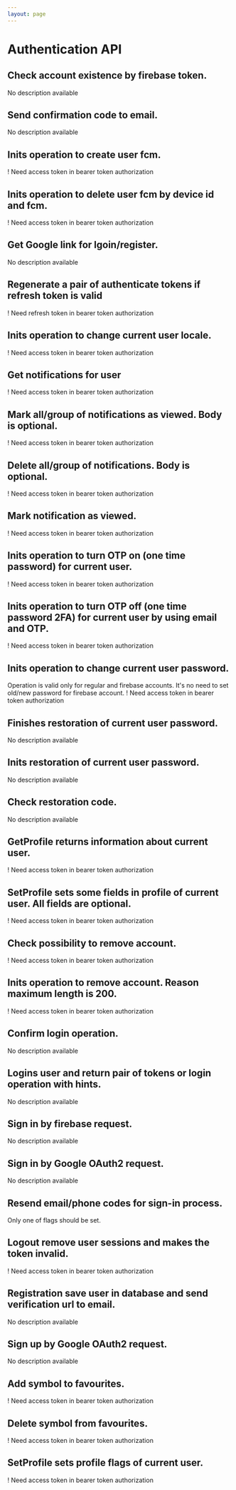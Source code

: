 ```yaml
---
layout: page
---
```


# Authentication API

<GlobalAuth />

## Check account existence by firebase token.
No description available

<InteractiveAuthenticationAPIEndpoint1 />

## Send confirmation code to email.
No description available

<InteractiveAuthenticationAPIEndpoint2 />

## Inits operation to create user fcm.
! Need access token in bearer token authorization

<InteractiveAuthenticationAPIEndpoint3 />

## Inits operation to delete user fcm by device id and fcm.
! Need access token in bearer token authorization

<InteractiveAuthenticationAPIEndpoint4 />

## Get Google link for lgoin/register.
No description available

<InteractiveAuthenticationAPIEndpoint5 />

## Regenerate a pair of authenticate tokens if refresh token is valid
! Need refresh token in bearer token authorization

<InteractiveAuthenticationAPIEndpoint6 />

## Inits operation to change current user locale.
! Need access token in bearer token authorization

<InteractiveAuthenticationAPIEndpoint7 />

## Get notifications for user
! Need access token in bearer token authorization

<InteractiveAuthenticationAPIEndpoint8 />

## Mark all/group of notifications as viewed. Body is optional.
! Need access token in bearer token authorization

<InteractiveAuthenticationAPIEndpoint9 />

## Delete all/group of notifications. Body is optional.
! Need access token in bearer token authorization

<InteractiveAuthenticationAPIEndpoint10 />

## Mark notification as viewed.
! Need access token in bearer token authorization

<InteractiveAuthenticationAPIEndpoint11 />

## Inits operation to turn OTP on (one time password) for current user.
! Need access token in bearer token authorization

<InteractiveAuthenticationAPIEndpoint12 />

## Inits operation to turn OTP off (one time password 2FA) for current user by using email and OTP.
! Need access token in bearer token authorization

<InteractiveAuthenticationAPIEndpoint13 />

## Inits operation to change current user password.
Operation is valid only for regular and firebase accounts.
It's no need to set old/new password for firebase account.
! Need access token in bearer token authorization

<InteractiveAuthenticationAPIEndpoint14 />

## Finishes restoration of current user password.
No description available

<InteractiveAuthenticationAPIEndpoint15 />

## Inits restoration of current user password.
No description available

<InteractiveAuthenticationAPIEndpoint16 />

## Check restoration code.
No description available

<InteractiveAuthenticationAPIEndpoint17 />

## GetProfile returns information about current user.
! Need access token in bearer token authorization

<InteractiveAuthenticationAPIEndpoint18 />

## SetProfile sets some fields in profile of current user. All fields are optional.
! Need access token in bearer token authorization

<InteractiveAuthenticationAPIEndpoint19 />

## Check possibility to remove account.
! Need access token in bearer token authorization

<InteractiveAuthenticationAPIEndpoint20 />

## Inits operation to remove account. Reason maximum length is 200.
! Need access token in bearer token authorization

<InteractiveAuthenticationAPIEndpoint21 />

## Confirm login operation.
No description available

<InteractiveAuthenticationAPIEndpoint22 />

## Logins user and return pair of tokens or login operation with hints.
No description available

<InteractiveAuthenticationAPIEndpoint23 />

## Sign in by firebase request.
No description available

<InteractiveAuthenticationAPIEndpoint24 />

## Sign in by Google OAuth2 request.
No description available

<InteractiveAuthenticationAPIEndpoint25 />

## Resend email/phone codes for sign-in process.
Only one of flags should be set.

<InteractiveAuthenticationAPIEndpoint26 />

## Logout remove user sessions and makes the token invalid.
! Need access token in bearer token authorization

<InteractiveAuthenticationAPIEndpoint27 />

## Registration save user in database and send verification url to email.
No description available

<InteractiveAuthenticationAPIEndpoint28 />

## Sign up by Google OAuth2 request.
No description available

<InteractiveAuthenticationAPIEndpoint29 />

## Add symbol to favourites.
! Need access token in bearer token authorization

<InteractiveAuthenticationAPIEndpoint30 />

## Delete symbol from favourites.
! Need access token in bearer token authorization

<InteractiveAuthenticationAPIEndpoint31 />

## SetProfile sets profile flags of current user.
! Need access token in bearer token authorization

<InteractiveAuthenticationAPIEndpoint32 />

<script setup>
import InteractiveAuthenticationAPIEndpoint1 from '../.vitepress/theme/components/InteractiveAuthenticationAPIEndpoint1.vue'
import InteractiveAuthenticationAPIEndpoint2 from '../.vitepress/theme/components/InteractiveAuthenticationAPIEndpoint2.vue'
import InteractiveAuthenticationAPIEndpoint3 from '../.vitepress/theme/components/InteractiveAuthenticationAPIEndpoint3.vue'
import InteractiveAuthenticationAPIEndpoint4 from '../.vitepress/theme/components/InteractiveAuthenticationAPIEndpoint4.vue'
import InteractiveAuthenticationAPIEndpoint5 from '../.vitepress/theme/components/InteractiveAuthenticationAPIEndpoint5.vue'
import InteractiveAuthenticationAPIEndpoint6 from '../.vitepress/theme/components/InteractiveAuthenticationAPIEndpoint6.vue'
import InteractiveAuthenticationAPIEndpoint7 from '../.vitepress/theme/components/InteractiveAuthenticationAPIEndpoint7.vue'
import InteractiveAuthenticationAPIEndpoint8 from '../.vitepress/theme/components/InteractiveAuthenticationAPIEndpoint8.vue'
import InteractiveAuthenticationAPIEndpoint9 from '../.vitepress/theme/components/InteractiveAuthenticationAPIEndpoint9.vue'
import InteractiveAuthenticationAPIEndpoint10 from '../.vitepress/theme/components/InteractiveAuthenticationAPIEndpoint10.vue'
import InteractiveAuthenticationAPIEndpoint11 from '../.vitepress/theme/components/InteractiveAuthenticationAPIEndpoint11.vue'
import InteractiveAuthenticationAPIEndpoint12 from '../.vitepress/theme/components/InteractiveAuthenticationAPIEndpoint12.vue'
import InteractiveAuthenticationAPIEndpoint13 from '../.vitepress/theme/components/InteractiveAuthenticationAPIEndpoint13.vue'
import InteractiveAuthenticationAPIEndpoint14 from '../.vitepress/theme/components/InteractiveAuthenticationAPIEndpoint14.vue'
import InteractiveAuthenticationAPIEndpoint15 from '../.vitepress/theme/components/InteractiveAuthenticationAPIEndpoint15.vue'
import InteractiveAuthenticationAPIEndpoint16 from '../.vitepress/theme/components/InteractiveAuthenticationAPIEndpoint16.vue'
import InteractiveAuthenticationAPIEndpoint17 from '../.vitepress/theme/components/InteractiveAuthenticationAPIEndpoint17.vue'
import InteractiveAuthenticationAPIEndpoint18 from '../.vitepress/theme/components/InteractiveAuthenticationAPIEndpoint18.vue'
import InteractiveAuthenticationAPIEndpoint19 from '../.vitepress/theme/components/InteractiveAuthenticationAPIEndpoint19.vue'
import InteractiveAuthenticationAPIEndpoint20 from '../.vitepress/theme/components/InteractiveAuthenticationAPIEndpoint20.vue'
import InteractiveAuthenticationAPIEndpoint21 from '../.vitepress/theme/components/InteractiveAuthenticationAPIEndpoint21.vue'
import InteractiveAuthenticationAPIEndpoint22 from '../.vitepress/theme/components/InteractiveAuthenticationAPIEndpoint22.vue'
import InteractiveAuthenticationAPIEndpoint23 from '../.vitepress/theme/components/InteractiveAuthenticationAPIEndpoint23.vue'
import InteractiveAuthenticationAPIEndpoint24 from '../.vitepress/theme/components/InteractiveAuthenticationAPIEndpoint24.vue'
import InteractiveAuthenticationAPIEndpoint25 from '../.vitepress/theme/components/InteractiveAuthenticationAPIEndpoint25.vue'
import InteractiveAuthenticationAPIEndpoint26 from '../.vitepress/theme/components/InteractiveAuthenticationAPIEndpoint26.vue'
import InteractiveAuthenticationAPIEndpoint27 from '../.vitepress/theme/components/InteractiveAuthenticationAPIEndpoint27.vue'
import InteractiveAuthenticationAPIEndpoint28 from '../.vitepress/theme/components/InteractiveAuthenticationAPIEndpoint28.vue'
import InteractiveAuthenticationAPIEndpoint29 from '../.vitepress/theme/components/InteractiveAuthenticationAPIEndpoint29.vue'
import InteractiveAuthenticationAPIEndpoint30 from '../.vitepress/theme/components/InteractiveAuthenticationAPIEndpoint30.vue'
import InteractiveAuthenticationAPIEndpoint31 from '../.vitepress/theme/components/InteractiveAuthenticationAPIEndpoint31.vue'
import InteractiveAuthenticationAPIEndpoint32 from '../.vitepress/theme/components/InteractiveAuthenticationAPIEndpoint32.vue'
import GlobalAuth from '../.vitepress/theme/components/GlobalAuth.vue'
import SimpleOutline from '../.vitepress/theme/components/SimpleOutline.vue'
</script>

<SimpleOutline :items="[
  { text: 'Check account existence by firebase token.', anchor: '#check-account-existence-by-firebase-token' },
  { text: 'Send confirmation code to email.', anchor: '#send-confirmation-code-to-email' },
  { text: 'Inits operation to create user fcm.', anchor: '#inits-operation-to-create-user-fcm' },
  { text: 'Inits operation to delete user fcm by device id and fcm.', anchor: '#inits-operation-to-delete-user-fcm-by-device-id-and-fcm' },
  { text: 'Get Google link for lgoin/register.', anchor: '#get-google-link-for-lgoinregister' },
  { text: 'Regenerate a pair of authenticate tokens if refresh token is valid', anchor: '#regenerate-a-pair-of-authenticate-tokens-if-refresh-token-is-valid' },
  { text: 'Inits operation to change current user locale.', anchor: '#inits-operation-to-change-current-user-locale' },
  { text: 'Get notifications for user', anchor: '#get-notifications-for-user' },
  { text: 'Mark all/group of notifications as viewed. Body is optional.', anchor: '#mark-allgroup-of-notifications-as-viewed-body-is-optional' },
  { text: 'Delete all/group of notifications. Body is optional.', anchor: '#delete-allgroup-of-notifications-body-is-optional' },
  { text: 'Mark notification as viewed.', anchor: '#mark-notification-as-viewed' },
  { text: 'Inits operation to turn OTP on (one time password) for current user.', anchor: '#inits-operation-to-turn-otp-on-one-time-password-for-current-user' },
  { text: 'Inits operation to turn OTP off (one time password 2FA) for current user by using email and OTP.', anchor: '#inits-operation-to-turn-otp-off-one-time-password-2fa-for-current-user-by-using-email-and-otp' },
  { text: 'Inits operation to change current user password. Operation is valid only for regular and firebase accounts. It\'s no need to set old/new password for firebase account.', anchor: '#inits-operation-to-change-current-user-password-operation-is-valid-only-for-regular-and-firebase-accounts-its-no-need-to-set-oldnew-password-for-firebase-account' },
  { text: 'Finishes restoration of current user password.', anchor: '#finishes-restoration-of-current-user-password' },
  { text: 'Inits restoration of current user password.', anchor: '#inits-restoration-of-current-user-password' },
  { text: 'Check restoration code.', anchor: '#check-restoration-code' },
  { text: 'GetProfile returns information about current user.', anchor: '#getprofile-returns-information-about-current-user' },
  { text: 'SetProfile sets some fields in profile of current user. All fields are optional.', anchor: '#setprofile-sets-some-fields-in-profile-of-current-user-all-fields-are-optional' },
  { text: 'Check possibility to remove account.', anchor: '#check-possibility-to-remove-account' },
  { text: 'Inits operation to remove account. Reason maximum length is 200.', anchor: '#inits-operation-to-remove-account-reason-maximum-length-is-200' },
  { text: 'Confirm login operation.', anchor: '#confirm-login-operation' },
  { text: 'Logins user and return pair of tokens or login operation with hints.', anchor: '#logins-user-and-return-pair-of-tokens-or-login-operation-with-hints' },
  { text: 'Sign in by firebase request.', anchor: '#sign-in-by-firebase-request' },
  { text: 'Sign in by Google OAuth2 request.', anchor: '#sign-in-by-google-oauth2-request' },
  { text: 'Resend email/phone codes for sign-in process.', anchor: '#resend-emailphone-codes-for-signin-process' },
  { text: 'Logout remove user sessions and makes the token invalid.', anchor: '#logout-remove-user-sessions-and-makes-the-token-invalid' },
  { text: 'Registration save user in database and send verification url to email.', anchor: '#registration-save-user-in-database-and-send-verification-url-to-email' },
  { text: 'Sign up by Google OAuth2 request.', anchor: '#sign-up-by-google-oauth2-request' },
  { text: 'Add symbol to favourites.', anchor: '#add-symbol-to-favourites' },
  { text: 'Delete symbol from favourites.', anchor: '#delete-symbol-from-favourites' },
  { text: 'SetProfile sets profile flags of current user.', anchor: '#setprofile-sets-profile-flags-of-current-user' }
]" />
